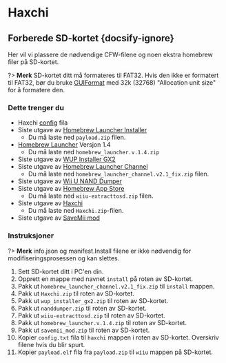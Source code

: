 # Haxchi

## Forberede SD-kortet {docsify-ignore}

Her vil vi plassere de nødvendige CFW-filene og noen ekstra homebrew filer på SD-kortet.

?> **Merk** SD-kortet ditt må formateres til FAT32. Hvis den ikke er formatert til FAT32, bør du bruke [GUIFormat](http://www.ridgecrop.demon.co.uk/index.htm?guiformat.htm) med 32k (32768) "Allocation unit size" for å formatere den.

### Dette trenger du

- Haxchi <a href="docs/files/config.txt" download>config</a> fila
- Siste utgave av [Homebrew Launcher Installer](https://github.com/wiiu-env/homebrew_launcher_installer/releases/latest)
  - Du må laste ned `payload.zip` filen.
- [Homebrew Launcher](https://github.com/dimok789/homebrew_launcher/releases/tag/1.4) Versjon 1.4
  - Du må laste ned `homebrew_launcher.v.1.4.zip`
- Siste utgave av [WUP Installer GX2](http://wiiubru.com/appstore/zips/wup_installer_gx2.zip)
- Siste utgave av [Homebrew Launcher Channel](https://github.com/GaryOderNichts/homebrew_launcher/releases/tag/v2.1_fix)
  - Du må laste ned `homebrew_launcher_channel.v2.1_fix.zip` filen.
- Siste utgave av [Wii U NAND Dumper](https://github.com/koolkdev/wiiu-nanddumper/releases/latest)
- Siste utgave av [Homebrew App Store](https://github.com/vgmoose/hbas/releases/latest)
  - Du må laste ned `wiiu-extracttosd.zip` filen.
- Siste utgave av [Haxchi](https://github.com/FIX94/haxchi/releases/latest)
  - Du må laste ned `Haxchi.zip`-filen.
- Siste utgave av <a href="docs/files/savemii_mod.zip" download>SaveMii mod</a>

### Instruksjoner

?> **Merk** info.json og manifest.Install filene er ikke nødvendig for modifiseringsprosessen og kan slettes.

1. Sett SD-kortet ditt i PC'en din.
1. Opprett en mappe med navnet `install` på roten av SD-kortet.
1. Pakk ut `homebrew_launcher_channel.v2.1_fix.zip` til `install` mappen.
1. Pakk ut `Haxchi.zip` til roten av SD-kortet.
1. Pakk ut `wup_installer_gx2.zip` til roten av SD-kortet.
1. Pakk ut `nanddumper.zip` til roten av SD-kortet.
1. Pakk ut `wiiu-extracttosd.zip` til roten av SD-kortet.
1. Pakk ut `homebrew_launcher.v.1.4.zip` til roten av SD-kortet.
1. Pakk ut `savemii_mod.zip` til roten av SD-kortet.
1. Kopier `config.txt` fila til `haxchi` mappen i roten av SD-kortet. Overskriv filene hvis du blir spurt.
1. Kopier `payload.elf` fila fra `payload.zip` til `wiiu` mappen på SD-kortet.